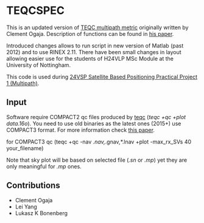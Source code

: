 # TEQCSPEC

This is an updated version of [TEQC multipath metric](http://www.mathworks.com/matlabcentral/fileexchange/12886-teqcspec/content/Teqcspec/teqcspec.m) originally written by Clement Ogaja.
Description of functions can be found in [his paper][paper].

Introduced changes allows to run script in new version of Matlab (past 2012) and to use RINEX 2.11. There have been small changes in layout allowing easier use for the students of H24VLP MSc Module at the University of Nottingham.

This code is used during [24VSP Satellite Based Positioning Practical Project 1 (Multipath)](https://github.com/DfAC/TeachingSlides/tree/master/H24VLP_P1_MP).

## Input

Software require COMPACT2 qc files produced by [teqc](http://bit.ly/1KfxvZM) (*teqc +qc +plot data.16o*). You need to use old binaries as the latest ones (2015+) use COMPACT3 format. For more information check [this paper][paper].

for COMPACT3 qc (teqc +qc -nav *.nav,*.gnav,*.lnav +plot -max_rx_SVs 40 your_filename)

Note that sky plot will be based on selected file (*.sn* or *.mp*) yet they are only meaningful for *.mp* ones.

## Contributions

* Clement Ogaja
* Lei Yang
* Lukasz K Bonenberg



[paper]: http://link.springer.com/article/10.1007%2Fs10291-006-0052-6 "Clement Ogaja 2007 paper"
